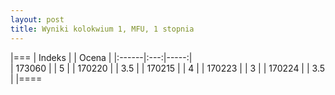 ```yaml
---
layout: post
title: Wyniki kolokwium 1, MFU, 1 stopnia
---
```




|===
| Indeks | | Ocena |
|:------|:---:|-----:|	
|    173060 | |	5 |
|    170220 | |  3.5 |
|    170215 | |  4 |
|    170223 | |  3 |
|    170224 | |  3.5 |
|====

